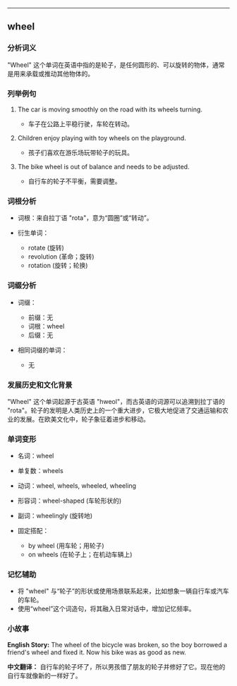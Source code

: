 
---------------
## wheel
### 分析词义
"Wheel" 这个单词在英语中指的是轮子，是任何圆形的、可以旋转的物体，通常是用来承载或推动其他物体的。

### 列举例句
1. The car is moving smoothly on the road with its wheels turning.
   - 车子在公路上平稳行驶，车轮在转动。

2. Children enjoy playing with toy wheels on the playground.
   - 孩子们喜欢在游乐场玩带轮子的玩具。

3. The bike wheel is out of balance and needs to be adjusted.
   - 自行车的轮子不平衡，需要调整。

### 词根分析
- 词根：来自拉丁语 "rota"，意为“圆圈”或“转动”。

- 衍生单词：
  - rotate (旋转)
  - revolution (革命；旋转)
  - rotation (旋转；轮换)

### 词缀分析
- 词缀：
  - 前缀：无
  - 词根：wheel
  - 后缀：无

- 相同词缀的单词：
  - 无

### 发展历史和文化背景
"Wheel" 这个单词起源于古英语 "hweol"，而古英语的词源可以追溯到拉丁语的 "rota"。轮子的发明是人类历史上的一个重大进步，它极大地促进了交通运输和农业的发展。在欧美文化中，轮子象征着进步和移动。

### 单词变形
- 名词：wheel
- 单复数：wheels
- 动词：wheel, wheels, wheeled, wheeling
- 形容词：wheel-shaped (车轮形状的)
- 副词：wheelingly (旋转地)

- 固定搭配：
  - by wheel (用车轮；用轮子)
  - on wheels (在轮子上；在机动车辆上)

### 记忆辅助
- 将 "wheel" 与“轮子”的形状或使用场景联系起来，比如想象一辆自行车或汽车的车轮。
- 使用“wheel”这个词造句，将其融入日常对话中，增加记忆频率。

### 小故事
**English Story:**
The wheel of the bicycle was broken, so the boy borrowed a friend's wheel and fixed it. Now his bike was as good as new.

**中文翻译：**
自行车的轮子坏了，所以男孩借了朋友的轮子并修好了它。现在他的自行车就像新的一样好了。

